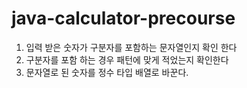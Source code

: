 # java-calculator-precourse

1. 입력 받은 숫자가 구분자를 포함하는 문자열인지 확인 한다
2. 구분자를 포함 하는 경우 패턴에 맞게 적었는지 확인한다
3. 문자열로 된 숫자를 정수 타입 배열로 바꾼다.